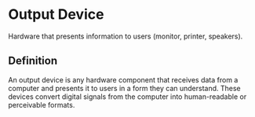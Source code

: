 # Output Device

Hardware that presents information to users (monitor, printer, speakers).

## Definition
An output device is any hardware component that receives data from a computer and presents it to users in a form they can understand. These devices convert digital signals from the computer into human-readable or perceivable formats.
